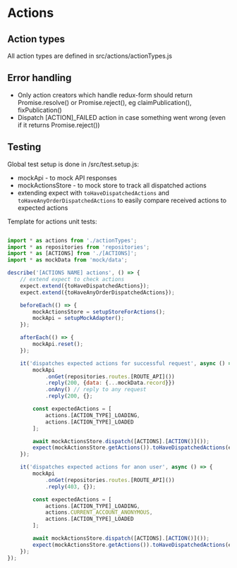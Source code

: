 # Actions

## Action types

All action types are defined in src/actions/actionTypes.js

## Error handling

- Only action creators which handle redux-form should return Promise.resolve() or Promise.reject(), eg claimPublication(), fixPublication()
- Dispatch [ACTION]\_FAILED action in case something went wrong (even if it returns Promise.reject())

## Testing

Global test setup is done in /src/test.setup.js:

- mockApi - to mock API responses
- mockActionsStore - to mock store to track all dispatched actions
- extending expect with `toHaveDispatchedActions` and `toHaveAnyOrderDispatchedActions` to easily compare received actions to expected actions

Template for actions unit tests:

```javascript

import * as actions from './actionTypes';
import * as repositories from 'repositories';
import * as [ACTIONS] from './[ACTIONS]';
import * as mockData from 'mock/data';

describe('[ACTIONS NAME] actions', () => {
    // extend expect to check actions
    expect.extend({toHaveDispatchedActions});
    expect.extend({toHaveAnyOrderDispatchedActions});

    beforeEach(() => {
        mockActionsStore = setupStoreForActions();
        mockApi = setupMockAdapter();
    });

    afterEach(() => {
        mockApi.reset();
    });

    it('dispatches expected actions for successful request', async () => {
        mockApi
            .onGet(repositories.routes.[ROUTE_API]())
            .reply(200, {data: {...mockData.record}})
            .onAny() // reply to any request
            .reply(200, {};

        const expectedActions = [
            actions.[ACTION_TYPE]_LOADING,
            actions.[ACTION_TYPE]_LOADED
        ];

        await mockActionsStore.dispatch([ACTIONS].[ACTION()]());
        expect(mockActionsStore.getActions()).toHaveDispatchedActions(expectedActions);
    });

    it('dispatches expected actions for anon user', async () => {
        mockApi
            .onGet(repositories.routes.[ROUTE_API]())
            .reply(403, {});

        const expectedActions = [
            actions.[ACTION_TYPE]_LOADING,
            actions.CURRENT_ACCOUNT_ANONYMOUS,
            actions.[ACTION_TYPE]_LOADED
        ];

        await mockActionsStore.dispatch([ACTIONS].[ACTION()]());
        expect(mockActionsStore.getActions()).toHaveDispatchedActions(expectedActions);
    });
});

```

